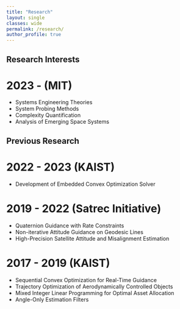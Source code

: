 ```yaml
---
title: "Research"
layout: single
classes: wide
permalink: /research/
author_profile: true
---
```


## Research Interests 
# 2023 - (MIT)
- Systems Engineering Theories
- System Probing Methods
- Complexity Quantification
- Analysis of Emerging Space Systems
  
## Previous Research 
# 2022 - 2023 (KAIST)
- Development of Embedded Convex Optimization Solver

# 2019 - 2022 (Satrec Initiative)
- Quaternion Guidance with Rate Constraints
- Non-iterative Attitude Guidance on Geodesic Lines
- High-Precision Satellite Attitude and Misalignment Estimation 

# 2017 - 2019 (KAIST)
- Sequential Convex Optimization for Real-Time Guidance
- Trajectory Optimization of Aerodynamically Controlled Objects
- Mixed Integer Linear Programming for Optimal Asset Allocation
- Angle-Only Estimation Filters